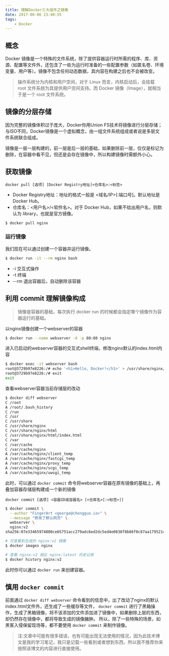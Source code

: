 ```yaml
---
title: 理解Docker三大组件之镜像
date: 2017-06-06 23:40:55
tags:
    - Docker
---
```


## 概念

Docker 镜像是一个特殊的文件系统，除了提供容器运行时所需的程序、库、资源、配置等文件外，还包含了一些为运行时准备的一些配置参数（如匿名卷、环境变量、用户等）。镜像不包含任何动态数据，其内容在构建之后也不会被改变。

> 操作系统分为内核和用户空间，对于 Linux 而言，内核启动后，会挂载 root 文件系统为其提供用户空间支持。而 Docker 镜像（Image），就相当于是一个 root 文件系统。

## 镜像的分层存储

因为完整的镜像体积过于庞大，Docker你用Union FS技术将镜像进行分层存储；与ISO不同，Docker镜像是一个虚拟概念，由一组文件系统组成或者说是多层文件系统联合组成。

镜像是一层一层构建的，前一层是后一层的基础，如果删除前一层，仅仅是标记为删除，在容器中看不见，但还是会存在镜像中，所以构建镜像时需额外小心。

## 获取镜像

`docker pull [选项] [Docker Registry地址]<仓库名>:<标签>`

- Docker Registry地址：地址的格式一般是 <域名/IP>[:端口号]。默认地址是 Docker Hub。
- 仓库名：<用户名>/<软件名>。对于 Docker Hub，如果不给出用户名，则默认为 library，也就是官方镜像。

``` bash
$ docker pull nginx
```

### 运行镜像

我们现在可以通过创建一个容器并运行镜像。

``` bash
$ docker run -it --rm nginx bash
```

- -i 交互式操作
- -t 终端
- --rm 退出容器后，自动删除该容器

## 利用 commit 理解镜像构成

> 镜像是容器的基础，每次执行 docker run 的时候都会指定哪个镜像作为容器运行的基础。

以nginx镜像创建一个webserver的容器

``` bash
$ docker run --name webserver -d -p 80:80 nginx
```

进入已启动的webserver容器的交互式shell终端，修改nginx默认的index.html内容

``` bash
$ docker exec -it webserver bash
root@3729b97e8226:/# echo '<h1>Hello, Docker!</h1>' > /usr/share/nginx/html/index.html
root@3729b97e8226:/# exit
exit
```

查看webserver容器当前存储层的改动

``` bash
$ docker diff webserver
C /root
A /root/.bash_history
C /run
C /usr
C /usr/share
C /usr/share/nginx
C /usr/share/nginx/html
C /usr/share/nginx/html/index.html
C /var
C /var/cache
C /var/cache/nginx
A /var/cache/nginx/client_temp
A /var/cache/nginx/fastcgi_temp
A /var/cache/nginx/proxy_temp
A /var/cache/nginx/scgi_temp
A /var/cache/nginx/uwsgi_temp
```

此时，可以通过 `docker commit` 命令将webserver容器在原有镜像的基础上，再叠加容器存储层构建成一个新的镜像

`docker commit [选项] <容器ID或容器名> [<仓库名>[:<标签>]]`

``` bash 
$ docker commit \
  --author "FingerArt <george@chengguo.io>" \
  --message "修改了默认网页" \
  webserver \
  nginx:v2
sha256:07e33465974800ce65751acc279adc6ed2dc5ed4e0838f8b86f0c87aa1795214
```

``` bash
# 可查看到生成的 nginx:v2 镜像
$ docker images nginx

# 查看 nginx:v2 相比 nginx:latest 历史记录
$ docker history nginx:v2
```

此时你可以通过 `docker run` 来创建容器。

## 慎用 `docker commit`

前面通过 `docker diff webserver` 命令看到的信息中，出了改动了nginx的默认index.html文件外，还生成了一些缓存等文件， `docker commit` 进行了黑箱操作，生成了黑箱镜像，将不该添加的文件添加进了镜像中，如果删除上层的东西，却仍然存在镜像中，都将导致生成的镜像臃肿。
所以，除了一些特殊的场景，如黑客入侵保留现场等，都不要使用 `docker commit` 来制作镜像。

> 注:文章中可能有很多错误，也有可能出现无法使用的情况，因为此技术博文是我的学习笔记，我只是记载一些看到或者想到东西，所以我不推荐你来按照该博文的内容进行直接使用。


